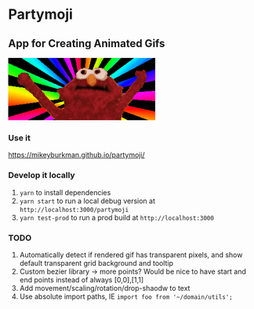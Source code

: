 # Partymoji

## App for Creating Animated Gifs

![Hello-Rainbox](./hellmo-rainbow.gif 'Hellmo Rainbow')

### Use it

https://mikeyburkman.github.io/partymoji/

### Develop it locally

1. `yarn` to install dependencies
2. `yarn start` to run a local debug version at `http://localhost:3000/partymoji`
3. `yarn test-prod` to run a prod build at `http://localhost:3000`

### TODO

1. Automatically detect if rendered gif has transparent pixels, and show default transparent grid background and tooltip
2. Custom bezier library -> more points? Would be nice to have start and end points instead of always [0,0],[1,1]
3. Add movement/scaling/rotation/drop-shaodw to text
4. Use absolute import paths, IE `import foo from '~/domain/utils';`
